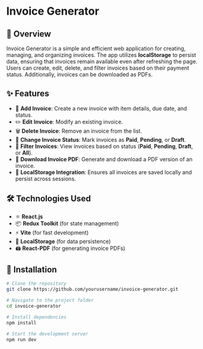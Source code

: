 # Invoice Generator


## 📌 Overview

Invoice Generator is a simple and efficient web application for creating, managing, and organizing invoices. The app utilizes **localStorage** to persist data, ensuring that invoices remain available even after refreshing the page. Users can create, edit, delete, and filter invoices based on their payment status. Additionally, invoices can be downloaded as PDFs.

## ✨ Features

- 📝 **Add Invoice**: Create a new invoice with item details, due date, and status.
- ✏️ **Edit Invoice**: Modify an existing invoice.
- 🗑️ **Delete Invoice**: Remove an invoice from the list.
- 🔄 **Change Invoice Status**: Mark invoices as **Paid**, **Pending**, or **Draft**.
- 📂 **Filter Invoices**: View invoices based on status (**Paid**, **Pending**, **Draft**, or **All**).
- 📄 **Download Invoice PDF**: Generate and download a PDF version of an invoice.
- 💾 **LocalStorage Integration**: Ensures all invoices are saved locally and persist across sessions.

## 🛠 Technologies Used

- ⚛️ **React.js**
- 📦 **Redux Toolkit** (for state management)
- ⚡ **Vite** (for fast development)
- 💾 **LocalStorage** (for data persistence)
- 🖨 **React-PDF** (for generating invoice PDFs)

## 🚀 Installation

```sh
# Clone the repository
git clone https://github.com/yourusername/invoice-generator.git

# Navigate to the project folder
cd invoice-generator

# Install dependencies
npm install

# Start the development server
npm run dev

